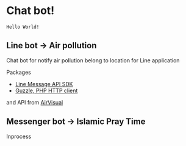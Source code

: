 # Chat bot!

    Hello World!

## Line bot -> Air pollution

Chat bot for notify air pollution belong to location for Line application

Packages

 - [Line Message API SDK](https://github.com/line/line-bot-sdk-php)
 - [Guzzle, PHP HTTP client](https://github.com/guzzle/guzzle)
 
and API from [AirVisual](https://old-website.airvisual.net/api)

## Messenger bot -> Islamic Pray Time

Inprocess

